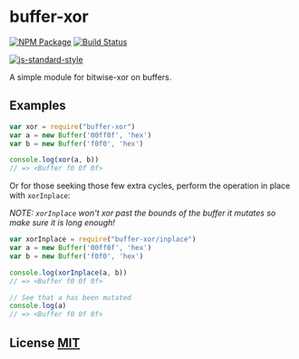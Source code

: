 # buffer-xor

[![NPM Package](https://img.shields.io/npm/v/buffer-xor.svg?style=flat-square)](https://www.npmjs.org/package/buffer-xor)
[![Build Status](https://img.shields.io/travis/cryptocoinjs/buffer-xor.svg?branch=master&style=flat-square)](https://travis-ci.org/cryptocoinjs/buffer-xor)

[![js-standard-style](https://cdn.rawgit.com/feross/standard/master/badge.svg)](https://github.com/feross/standard)

A simple module for bitwise-xor on buffers.


## Examples

``` javascript
var xor = require("buffer-xor")
var a = new Buffer('00ff0f', 'hex')
var b = new Buffer('f0f0', 'hex')

console.log(xor(a, b))
// => <Buffer f0 0f 0f>
```


Or for those seeking those few extra cycles, perform the operation in place with
`xorInplace`:

_NOTE: `xorInplace` won't xor past the bounds of the buffer it mutates so make
sure it is long enough!_

``` javascript
var xorInplace = require("buffer-xor/inplace")
var a = new Buffer('00ff0f', 'hex')
var b = new Buffer('f0f0', 'hex')

console.log(xorInplace(a, b))
// => <Buffer f0 0f 0f>

// See that a has been mutated
console.log(a)
// => <Buffer f0 0f 0f>
```


## License [MIT](LICENSE)
